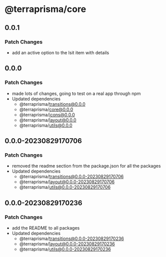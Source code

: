 # @terraprisma/core

## 0.0.1

### Patch Changes

- add an active option to the lsit item with details

## 0.0.0

### Patch Changes

- made lots of changes, going to test on a real app through npm
- Updated dependencies
  - @terraprisma/transitions@0.0.0
  - @terraprisma/core@0.0.0
  - @terraprisma/icons@0.0.0
  - @terraprisma/layout@0.0.0
  - @terraprisma/utils@0.0.0

## 0.0.0-20230829170706

### Patch Changes

- removed the readme section from the package.json for all the packages
- Updated dependencies
  - @terraprisma/transitions@0.0.0-20230829170706
  - @terraprisma/layout@0.0.0-20230829170706
  - @terraprisma/utils@0.0.0-20230829170706

## 0.0.0-20230829170236

### Patch Changes

- add the README to all packages
- Updated dependencies
  - @terraprisma/transitions@0.0.0-20230829170236
  - @terraprisma/layout@0.0.0-20230829170236
  - @terraprisma/utils@0.0.0-20230829170236
